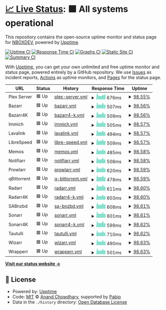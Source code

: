 # [📈 Live Status](https://up.nbox.dev): <!--live status--> **🟩 All systems operational**

This repository contains the open-source uptime monitor and status page for [NBOXDEV](https://up.nbox.dev), powered by [Upptime](https://github.com/upptime/upptime).

[![Uptime CI](https://github.com/nboxdev/upptime/workflows/Uptime%20CI/badge.svg)](https://github.com/nboxdev/upptime/actions?query=workflow%3A%22Uptime+CI%22)
[![Response Time CI](https://github.com/nboxdev/upptime/workflows/Response%20Time%20CI/badge.svg)](https://github.com/nboxdev/upptime/actions?query=workflow%3A%22Response+Time+CI%22)
[![Graphs CI](https://github.com/nboxdev/upptime/workflows/Graphs%20CI/badge.svg)](https://github.com/nboxdev/upptime/actions?query=workflow%3A%22Graphs+CI%22)
[![Static Site CI](https://github.com/nboxdev/upptime/workflows/Static%20Site%20CI/badge.svg)](https://github.com/nboxdev/upptime/actions?query=workflow%3A%22Static+Site+CI%22)
[![Summary CI](https://github.com/nboxdev/upptime/workflows/Summary%20CI/badge.svg)](https://github.com/nboxdev/upptime/actions?query=workflow%3A%22Summary+CI%22)

With [Upptime](https://upptime.js.org), you can get your own unlimited and free uptime monitor and status page, powered entirely by a GitHub repository. We use [Issues](https://github.com/nboxdev/upptime/issues) as incident reports, [Actions](https://github.com/nboxdev/upptime/actions) as uptime monitors, and [Pages](https://up.nbox.dev) for the status page.

<!--start: status pages-->
<!-- This summary is generated by Upptime (https://github.com/upptime/upptime) -->
<!-- Do not edit this manually, your changes will be overwritten -->
<!-- prettier-ignore -->
| URL | Status | History | Response Time | Uptime |
| --- | ------ | ------- | ------------- | ------ |
| <img alt="" src="https://icons.duckduckgo.com/ip3/null.ico" height="13"> Plex Server | 🟩 Up | [plex-server.yml](https://github.com/nboxdev/upptime/commits/HEAD/history/plex-server.yml) | <details><summary><img alt="Response time graph" src="./graphs/plex-server/response-time-week.png" height="20"> 676ms</summary><br><a href="https://up.nbox.dev/history/plex-server"><img alt="Response time 642" src="https://img.shields.io/endpoint?url=https%3A%2F%2Fraw.githubusercontent.com%2Fnboxdev%2Fupptime%2FHEAD%2Fapi%2Fplex-server%2Fresponse-time.json"></a><br><a href="https://up.nbox.dev/history/plex-server"><img alt="24-hour response time 608" src="https://img.shields.io/endpoint?url=https%3A%2F%2Fraw.githubusercontent.com%2Fnboxdev%2Fupptime%2FHEAD%2Fapi%2Fplex-server%2Fresponse-time-day.json"></a><br><a href="https://up.nbox.dev/history/plex-server"><img alt="7-day response time 676" src="https://img.shields.io/endpoint?url=https%3A%2F%2Fraw.githubusercontent.com%2Fnboxdev%2Fupptime%2FHEAD%2Fapi%2Fplex-server%2Fresponse-time-week.json"></a><br><a href="https://up.nbox.dev/history/plex-server"><img alt="30-day response time 642" src="https://img.shields.io/endpoint?url=https%3A%2F%2Fraw.githubusercontent.com%2Fnboxdev%2Fupptime%2FHEAD%2Fapi%2Fplex-server%2Fresponse-time-month.json"></a><br><a href="https://up.nbox.dev/history/plex-server"><img alt="1-year response time 642" src="https://img.shields.io/endpoint?url=https%3A%2F%2Fraw.githubusercontent.com%2Fnboxdev%2Fupptime%2FHEAD%2Fapi%2Fplex-server%2Fresponse-time-year.json"></a></details> | <details><summary><a href="https://up.nbox.dev/history/plex-server">98.55%</a></summary><a href="https://up.nbox.dev/history/plex-server"><img alt="All-time uptime 98.72%" src="https://img.shields.io/endpoint?url=https%3A%2F%2Fraw.githubusercontent.com%2Fnboxdev%2Fupptime%2FHEAD%2Fapi%2Fplex-server%2Fuptime.json"></a><br><a href="https://up.nbox.dev/history/plex-server"><img alt="24-hour uptime 100.00%" src="https://img.shields.io/endpoint?url=https%3A%2F%2Fraw.githubusercontent.com%2Fnboxdev%2Fupptime%2FHEAD%2Fapi%2Fplex-server%2Fuptime-day.json"></a><br><a href="https://up.nbox.dev/history/plex-server"><img alt="7-day uptime 98.55%" src="https://img.shields.io/endpoint?url=https%3A%2F%2Fraw.githubusercontent.com%2Fnboxdev%2Fupptime%2FHEAD%2Fapi%2Fplex-server%2Fuptime-week.json"></a><br><a href="https://up.nbox.dev/history/plex-server"><img alt="30-day uptime 98.72%" src="https://img.shields.io/endpoint?url=https%3A%2F%2Fraw.githubusercontent.com%2Fnboxdev%2Fupptime%2FHEAD%2Fapi%2Fplex-server%2Fuptime-month.json"></a><br><a href="https://up.nbox.dev/history/plex-server"><img alt="1-year uptime 98.72%" src="https://img.shields.io/endpoint?url=https%3A%2F%2Fraw.githubusercontent.com%2Fnboxdev%2Fupptime%2FHEAD%2Fapi%2Fplex-server%2Fuptime-year.json"></a></details>
| <img alt="" src="https://icons.duckduckgo.com/ip3/null.ico" height="13"> Bazarr | 🟩 Up | [bazarr.yml](https://github.com/nboxdev/upptime/commits/HEAD/history/bazarr.yml) | <details><summary><img alt="Response time graph" src="./graphs/bazarr/response-time-week.png" height="20"> 507ms</summary><br><a href="https://up.nbox.dev/history/bazarr"><img alt="Response time 543" src="https://img.shields.io/endpoint?url=https%3A%2F%2Fraw.githubusercontent.com%2Fnboxdev%2Fupptime%2FHEAD%2Fapi%2Fbazarr%2Fresponse-time.json"></a><br><a href="https://up.nbox.dev/history/bazarr"><img alt="24-hour response time 524" src="https://img.shields.io/endpoint?url=https%3A%2F%2Fraw.githubusercontent.com%2Fnboxdev%2Fupptime%2FHEAD%2Fapi%2Fbazarr%2Fresponse-time-day.json"></a><br><a href="https://up.nbox.dev/history/bazarr"><img alt="7-day response time 507" src="https://img.shields.io/endpoint?url=https%3A%2F%2Fraw.githubusercontent.com%2Fnboxdev%2Fupptime%2FHEAD%2Fapi%2Fbazarr%2Fresponse-time-week.json"></a><br><a href="https://up.nbox.dev/history/bazarr"><img alt="30-day response time 543" src="https://img.shields.io/endpoint?url=https%3A%2F%2Fraw.githubusercontent.com%2Fnboxdev%2Fupptime%2FHEAD%2Fapi%2Fbazarr%2Fresponse-time-month.json"></a><br><a href="https://up.nbox.dev/history/bazarr"><img alt="1-year response time 543" src="https://img.shields.io/endpoint?url=https%3A%2F%2Fraw.githubusercontent.com%2Fnboxdev%2Fupptime%2FHEAD%2Fapi%2Fbazarr%2Fresponse-time-year.json"></a></details> | <details><summary><a href="https://up.nbox.dev/history/bazarr">98.56%</a></summary><a href="https://up.nbox.dev/history/bazarr"><img alt="All-time uptime 98.73%" src="https://img.shields.io/endpoint?url=https%3A%2F%2Fraw.githubusercontent.com%2Fnboxdev%2Fupptime%2FHEAD%2Fapi%2Fbazarr%2Fuptime.json"></a><br><a href="https://up.nbox.dev/history/bazarr"><img alt="24-hour uptime 100.00%" src="https://img.shields.io/endpoint?url=https%3A%2F%2Fraw.githubusercontent.com%2Fnboxdev%2Fupptime%2FHEAD%2Fapi%2Fbazarr%2Fuptime-day.json"></a><br><a href="https://up.nbox.dev/history/bazarr"><img alt="7-day uptime 98.56%" src="https://img.shields.io/endpoint?url=https%3A%2F%2Fraw.githubusercontent.com%2Fnboxdev%2Fupptime%2FHEAD%2Fapi%2Fbazarr%2Fuptime-week.json"></a><br><a href="https://up.nbox.dev/history/bazarr"><img alt="30-day uptime 98.73%" src="https://img.shields.io/endpoint?url=https%3A%2F%2Fraw.githubusercontent.com%2Fnboxdev%2Fupptime%2FHEAD%2Fapi%2Fbazarr%2Fuptime-month.json"></a><br><a href="https://up.nbox.dev/history/bazarr"><img alt="1-year uptime 98.73%" src="https://img.shields.io/endpoint?url=https%3A%2F%2Fraw.githubusercontent.com%2Fnboxdev%2Fupptime%2FHEAD%2Fapi%2Fbazarr%2Fuptime-year.json"></a></details>
| <img alt="" src="https://icons.duckduckgo.com/ip3/null.ico" height="13"> Bazarr4K | 🟩 Up | [bazarr4-k.yml](https://github.com/nboxdev/upptime/commits/HEAD/history/bazarr4-k.yml) | <details><summary><img alt="Response time graph" src="./graphs/bazarr4-k/response-time-week.png" height="20"> 509ms</summary><br><a href="https://up.nbox.dev/history/bazarr4-k"><img alt="Response time 515" src="https://img.shields.io/endpoint?url=https%3A%2F%2Fraw.githubusercontent.com%2Fnboxdev%2Fupptime%2FHEAD%2Fapi%2Fbazarr4-k%2Fresponse-time.json"></a><br><a href="https://up.nbox.dev/history/bazarr4-k"><img alt="24-hour response time 517" src="https://img.shields.io/endpoint?url=https%3A%2F%2Fraw.githubusercontent.com%2Fnboxdev%2Fupptime%2FHEAD%2Fapi%2Fbazarr4-k%2Fresponse-time-day.json"></a><br><a href="https://up.nbox.dev/history/bazarr4-k"><img alt="7-day response time 509" src="https://img.shields.io/endpoint?url=https%3A%2F%2Fraw.githubusercontent.com%2Fnboxdev%2Fupptime%2FHEAD%2Fapi%2Fbazarr4-k%2Fresponse-time-week.json"></a><br><a href="https://up.nbox.dev/history/bazarr4-k"><img alt="30-day response time 515" src="https://img.shields.io/endpoint?url=https%3A%2F%2Fraw.githubusercontent.com%2Fnboxdev%2Fupptime%2FHEAD%2Fapi%2Fbazarr4-k%2Fresponse-time-month.json"></a><br><a href="https://up.nbox.dev/history/bazarr4-k"><img alt="1-year response time 515" src="https://img.shields.io/endpoint?url=https%3A%2F%2Fraw.githubusercontent.com%2Fnboxdev%2Fupptime%2FHEAD%2Fapi%2Fbazarr4-k%2Fresponse-time-year.json"></a></details> | <details><summary><a href="https://up.nbox.dev/history/bazarr4-k">98.56%</a></summary><a href="https://up.nbox.dev/history/bazarr4-k"><img alt="All-time uptime 98.73%" src="https://img.shields.io/endpoint?url=https%3A%2F%2Fraw.githubusercontent.com%2Fnboxdev%2Fupptime%2FHEAD%2Fapi%2Fbazarr4-k%2Fuptime.json"></a><br><a href="https://up.nbox.dev/history/bazarr4-k"><img alt="24-hour uptime 100.00%" src="https://img.shields.io/endpoint?url=https%3A%2F%2Fraw.githubusercontent.com%2Fnboxdev%2Fupptime%2FHEAD%2Fapi%2Fbazarr4-k%2Fuptime-day.json"></a><br><a href="https://up.nbox.dev/history/bazarr4-k"><img alt="7-day uptime 98.56%" src="https://img.shields.io/endpoint?url=https%3A%2F%2Fraw.githubusercontent.com%2Fnboxdev%2Fupptime%2FHEAD%2Fapi%2Fbazarr4-k%2Fuptime-week.json"></a><br><a href="https://up.nbox.dev/history/bazarr4-k"><img alt="30-day uptime 98.73%" src="https://img.shields.io/endpoint?url=https%3A%2F%2Fraw.githubusercontent.com%2Fnboxdev%2Fupptime%2FHEAD%2Fapi%2Fbazarr4-k%2Fuptime-month.json"></a><br><a href="https://up.nbox.dev/history/bazarr4-k"><img alt="1-year uptime 98.73%" src="https://img.shields.io/endpoint?url=https%3A%2F%2Fraw.githubusercontent.com%2Fnboxdev%2Fupptime%2FHEAD%2Fapi%2Fbazarr4-k%2Fuptime-year.json"></a></details>
| <img alt="" src="https://icons.duckduckgo.com/ip3/null.ico" height="13"> Immich | 🟩 Up | [immich.yml](https://github.com/nboxdev/upptime/commits/HEAD/history/immich.yml) | <details><summary><img alt="Response time graph" src="./graphs/immich/response-time-week.png" height="20"> 505ms</summary><br><a href="https://up.nbox.dev/history/immich"><img alt="Response time 517" src="https://img.shields.io/endpoint?url=https%3A%2F%2Fraw.githubusercontent.com%2Fnboxdev%2Fupptime%2FHEAD%2Fapi%2Fimmich%2Fresponse-time.json"></a><br><a href="https://up.nbox.dev/history/immich"><img alt="24-hour response time 526" src="https://img.shields.io/endpoint?url=https%3A%2F%2Fraw.githubusercontent.com%2Fnboxdev%2Fupptime%2FHEAD%2Fapi%2Fimmich%2Fresponse-time-day.json"></a><br><a href="https://up.nbox.dev/history/immich"><img alt="7-day response time 505" src="https://img.shields.io/endpoint?url=https%3A%2F%2Fraw.githubusercontent.com%2Fnboxdev%2Fupptime%2FHEAD%2Fapi%2Fimmich%2Fresponse-time-week.json"></a><br><a href="https://up.nbox.dev/history/immich"><img alt="30-day response time 517" src="https://img.shields.io/endpoint?url=https%3A%2F%2Fraw.githubusercontent.com%2Fnboxdev%2Fupptime%2FHEAD%2Fapi%2Fimmich%2Fresponse-time-month.json"></a><br><a href="https://up.nbox.dev/history/immich"><img alt="1-year response time 517" src="https://img.shields.io/endpoint?url=https%3A%2F%2Fraw.githubusercontent.com%2Fnboxdev%2Fupptime%2FHEAD%2Fapi%2Fimmich%2Fresponse-time-year.json"></a></details> | <details><summary><a href="https://up.nbox.dev/history/immich">98.57%</a></summary><a href="https://up.nbox.dev/history/immich"><img alt="All-time uptime 98.74%" src="https://img.shields.io/endpoint?url=https%3A%2F%2Fraw.githubusercontent.com%2Fnboxdev%2Fupptime%2FHEAD%2Fapi%2Fimmich%2Fuptime.json"></a><br><a href="https://up.nbox.dev/history/immich"><img alt="24-hour uptime 100.00%" src="https://img.shields.io/endpoint?url=https%3A%2F%2Fraw.githubusercontent.com%2Fnboxdev%2Fupptime%2FHEAD%2Fapi%2Fimmich%2Fuptime-day.json"></a><br><a href="https://up.nbox.dev/history/immich"><img alt="7-day uptime 98.57%" src="https://img.shields.io/endpoint?url=https%3A%2F%2Fraw.githubusercontent.com%2Fnboxdev%2Fupptime%2FHEAD%2Fapi%2Fimmich%2Fuptime-week.json"></a><br><a href="https://up.nbox.dev/history/immich"><img alt="30-day uptime 98.74%" src="https://img.shields.io/endpoint?url=https%3A%2F%2Fraw.githubusercontent.com%2Fnboxdev%2Fupptime%2FHEAD%2Fapi%2Fimmich%2Fuptime-month.json"></a><br><a href="https://up.nbox.dev/history/immich"><img alt="1-year uptime 98.74%" src="https://img.shields.io/endpoint?url=https%3A%2F%2Fraw.githubusercontent.com%2Fnboxdev%2Fupptime%2FHEAD%2Fapi%2Fimmich%2Fuptime-year.json"></a></details>
| <img alt="" src="https://icons.duckduckgo.com/ip3/null.ico" height="13"> Lavalink | 🟩 Up | [lavalink.yml](https://github.com/nboxdev/upptime/commits/HEAD/history/lavalink.yml) | <details><summary><img alt="Response time graph" src="./graphs/lavalink/response-time-week.png" height="20"> 494ms</summary><br><a href="https://up.nbox.dev/history/lavalink"><img alt="Response time 515" src="https://img.shields.io/endpoint?url=https%3A%2F%2Fraw.githubusercontent.com%2Fnboxdev%2Fupptime%2FHEAD%2Fapi%2Flavalink%2Fresponse-time.json"></a><br><a href="https://up.nbox.dev/history/lavalink"><img alt="24-hour response time 528" src="https://img.shields.io/endpoint?url=https%3A%2F%2Fraw.githubusercontent.com%2Fnboxdev%2Fupptime%2FHEAD%2Fapi%2Flavalink%2Fresponse-time-day.json"></a><br><a href="https://up.nbox.dev/history/lavalink"><img alt="7-day response time 494" src="https://img.shields.io/endpoint?url=https%3A%2F%2Fraw.githubusercontent.com%2Fnboxdev%2Fupptime%2FHEAD%2Fapi%2Flavalink%2Fresponse-time-week.json"></a><br><a href="https://up.nbox.dev/history/lavalink"><img alt="30-day response time 515" src="https://img.shields.io/endpoint?url=https%3A%2F%2Fraw.githubusercontent.com%2Fnboxdev%2Fupptime%2FHEAD%2Fapi%2Flavalink%2Fresponse-time-month.json"></a><br><a href="https://up.nbox.dev/history/lavalink"><img alt="1-year response time 515" src="https://img.shields.io/endpoint?url=https%3A%2F%2Fraw.githubusercontent.com%2Fnboxdev%2Fupptime%2FHEAD%2Fapi%2Flavalink%2Fresponse-time-year.json"></a></details> | <details><summary><a href="https://up.nbox.dev/history/lavalink">98.57%</a></summary><a href="https://up.nbox.dev/history/lavalink"><img alt="All-time uptime 98.75%" src="https://img.shields.io/endpoint?url=https%3A%2F%2Fraw.githubusercontent.com%2Fnboxdev%2Fupptime%2FHEAD%2Fapi%2Flavalink%2Fuptime.json"></a><br><a href="https://up.nbox.dev/history/lavalink"><img alt="24-hour uptime 100.00%" src="https://img.shields.io/endpoint?url=https%3A%2F%2Fraw.githubusercontent.com%2Fnboxdev%2Fupptime%2FHEAD%2Fapi%2Flavalink%2Fuptime-day.json"></a><br><a href="https://up.nbox.dev/history/lavalink"><img alt="7-day uptime 98.57%" src="https://img.shields.io/endpoint?url=https%3A%2F%2Fraw.githubusercontent.com%2Fnboxdev%2Fupptime%2FHEAD%2Fapi%2Flavalink%2Fuptime-week.json"></a><br><a href="https://up.nbox.dev/history/lavalink"><img alt="30-day uptime 98.75%" src="https://img.shields.io/endpoint?url=https%3A%2F%2Fraw.githubusercontent.com%2Fnboxdev%2Fupptime%2FHEAD%2Fapi%2Flavalink%2Fuptime-month.json"></a><br><a href="https://up.nbox.dev/history/lavalink"><img alt="1-year uptime 98.75%" src="https://img.shields.io/endpoint?url=https%3A%2F%2Fraw.githubusercontent.com%2Fnboxdev%2Fupptime%2FHEAD%2Fapi%2Flavalink%2Fuptime-year.json"></a></details>
| <img alt="" src="https://icons.duckduckgo.com/ip3/null.ico" height="13"> LibreSpeed | 🟩 Up | [libre-speed.yml](https://github.com/nboxdev/upptime/commits/HEAD/history/libre-speed.yml) | <details><summary><img alt="Response time graph" src="./graphs/libre-speed/response-time-week.png" height="20"> 509ms</summary><br><a href="https://up.nbox.dev/history/libre-speed"><img alt="Response time 556" src="https://img.shields.io/endpoint?url=https%3A%2F%2Fraw.githubusercontent.com%2Fnboxdev%2Fupptime%2FHEAD%2Fapi%2Flibre-speed%2Fresponse-time.json"></a><br><a href="https://up.nbox.dev/history/libre-speed"><img alt="24-hour response time 539" src="https://img.shields.io/endpoint?url=https%3A%2F%2Fraw.githubusercontent.com%2Fnboxdev%2Fupptime%2FHEAD%2Fapi%2Flibre-speed%2Fresponse-time-day.json"></a><br><a href="https://up.nbox.dev/history/libre-speed"><img alt="7-day response time 509" src="https://img.shields.io/endpoint?url=https%3A%2F%2Fraw.githubusercontent.com%2Fnboxdev%2Fupptime%2FHEAD%2Fapi%2Flibre-speed%2Fresponse-time-week.json"></a><br><a href="https://up.nbox.dev/history/libre-speed"><img alt="30-day response time 556" src="https://img.shields.io/endpoint?url=https%3A%2F%2Fraw.githubusercontent.com%2Fnboxdev%2Fupptime%2FHEAD%2Fapi%2Flibre-speed%2Fresponse-time-month.json"></a><br><a href="https://up.nbox.dev/history/libre-speed"><img alt="1-year response time 556" src="https://img.shields.io/endpoint?url=https%3A%2F%2Fraw.githubusercontent.com%2Fnboxdev%2Fupptime%2FHEAD%2Fapi%2Flibre-speed%2Fresponse-time-year.json"></a></details> | <details><summary><a href="https://up.nbox.dev/history/libre-speed">98.57%</a></summary><a href="https://up.nbox.dev/history/libre-speed"><img alt="All-time uptime 98.75%" src="https://img.shields.io/endpoint?url=https%3A%2F%2Fraw.githubusercontent.com%2Fnboxdev%2Fupptime%2FHEAD%2Fapi%2Flibre-speed%2Fuptime.json"></a><br><a href="https://up.nbox.dev/history/libre-speed"><img alt="24-hour uptime 100.00%" src="https://img.shields.io/endpoint?url=https%3A%2F%2Fraw.githubusercontent.com%2Fnboxdev%2Fupptime%2FHEAD%2Fapi%2Flibre-speed%2Fuptime-day.json"></a><br><a href="https://up.nbox.dev/history/libre-speed"><img alt="7-day uptime 98.57%" src="https://img.shields.io/endpoint?url=https%3A%2F%2Fraw.githubusercontent.com%2Fnboxdev%2Fupptime%2FHEAD%2Fapi%2Flibre-speed%2Fuptime-week.json"></a><br><a href="https://up.nbox.dev/history/libre-speed"><img alt="30-day uptime 98.75%" src="https://img.shields.io/endpoint?url=https%3A%2F%2Fraw.githubusercontent.com%2Fnboxdev%2Fupptime%2FHEAD%2Fapi%2Flibre-speed%2Fuptime-month.json"></a><br><a href="https://up.nbox.dev/history/libre-speed"><img alt="1-year uptime 98.75%" src="https://img.shields.io/endpoint?url=https%3A%2F%2Fraw.githubusercontent.com%2Fnboxdev%2Fupptime%2FHEAD%2Fapi%2Flibre-speed%2Fuptime-year.json"></a></details>
| <img alt="" src="https://icons.duckduckgo.com/ip3/null.ico" height="13"> Memos | 🟩 Up | [memos.yml](https://github.com/nboxdev/upptime/commits/HEAD/history/memos.yml) | <details><summary><img alt="Response time graph" src="./graphs/memos/response-time-week.png" height="20"> 485ms</summary><br><a href="https://up.nbox.dev/history/memos"><img alt="Response time 492" src="https://img.shields.io/endpoint?url=https%3A%2F%2Fraw.githubusercontent.com%2Fnboxdev%2Fupptime%2FHEAD%2Fapi%2Fmemos%2Fresponse-time.json"></a><br><a href="https://up.nbox.dev/history/memos"><img alt="24-hour response time 500" src="https://img.shields.io/endpoint?url=https%3A%2F%2Fraw.githubusercontent.com%2Fnboxdev%2Fupptime%2FHEAD%2Fapi%2Fmemos%2Fresponse-time-day.json"></a><br><a href="https://up.nbox.dev/history/memos"><img alt="7-day response time 485" src="https://img.shields.io/endpoint?url=https%3A%2F%2Fraw.githubusercontent.com%2Fnboxdev%2Fupptime%2FHEAD%2Fapi%2Fmemos%2Fresponse-time-week.json"></a><br><a href="https://up.nbox.dev/history/memos"><img alt="30-day response time 492" src="https://img.shields.io/endpoint?url=https%3A%2F%2Fraw.githubusercontent.com%2Fnboxdev%2Fupptime%2FHEAD%2Fapi%2Fmemos%2Fresponse-time-month.json"></a><br><a href="https://up.nbox.dev/history/memos"><img alt="1-year response time 492" src="https://img.shields.io/endpoint?url=https%3A%2F%2Fraw.githubusercontent.com%2Fnboxdev%2Fupptime%2FHEAD%2Fapi%2Fmemos%2Fresponse-time-year.json"></a></details> | <details><summary><a href="https://up.nbox.dev/history/memos">98.58%</a></summary><a href="https://up.nbox.dev/history/memos"><img alt="All-time uptime 98.76%" src="https://img.shields.io/endpoint?url=https%3A%2F%2Fraw.githubusercontent.com%2Fnboxdev%2Fupptime%2FHEAD%2Fapi%2Fmemos%2Fuptime.json"></a><br><a href="https://up.nbox.dev/history/memos"><img alt="24-hour uptime 100.00%" src="https://img.shields.io/endpoint?url=https%3A%2F%2Fraw.githubusercontent.com%2Fnboxdev%2Fupptime%2FHEAD%2Fapi%2Fmemos%2Fuptime-day.json"></a><br><a href="https://up.nbox.dev/history/memos"><img alt="7-day uptime 98.58%" src="https://img.shields.io/endpoint?url=https%3A%2F%2Fraw.githubusercontent.com%2Fnboxdev%2Fupptime%2FHEAD%2Fapi%2Fmemos%2Fuptime-week.json"></a><br><a href="https://up.nbox.dev/history/memos"><img alt="30-day uptime 98.76%" src="https://img.shields.io/endpoint?url=https%3A%2F%2Fraw.githubusercontent.com%2Fnboxdev%2Fupptime%2FHEAD%2Fapi%2Fmemos%2Fuptime-month.json"></a><br><a href="https://up.nbox.dev/history/memos"><img alt="1-year uptime 98.76%" src="https://img.shields.io/endpoint?url=https%3A%2F%2Fraw.githubusercontent.com%2Fnboxdev%2Fupptime%2FHEAD%2Fapi%2Fmemos%2Fuptime-year.json"></a></details>
| <img alt="" src="https://icons.duckduckgo.com/ip3/null.ico" height="13"> Notifiarr | 🟩 Up | [notifiarr.yml](https://github.com/nboxdev/upptime/commits/HEAD/history/notifiarr.yml) | <details><summary><img alt="Response time graph" src="./graphs/notifiarr/response-time-week.png" height="20"> 508ms</summary><br><a href="https://up.nbox.dev/history/notifiarr"><img alt="Response time 520" src="https://img.shields.io/endpoint?url=https%3A%2F%2Fraw.githubusercontent.com%2Fnboxdev%2Fupptime%2FHEAD%2Fapi%2Fnotifiarr%2Fresponse-time.json"></a><br><a href="https://up.nbox.dev/history/notifiarr"><img alt="24-hour response time 518" src="https://img.shields.io/endpoint?url=https%3A%2F%2Fraw.githubusercontent.com%2Fnboxdev%2Fupptime%2FHEAD%2Fapi%2Fnotifiarr%2Fresponse-time-day.json"></a><br><a href="https://up.nbox.dev/history/notifiarr"><img alt="7-day response time 508" src="https://img.shields.io/endpoint?url=https%3A%2F%2Fraw.githubusercontent.com%2Fnboxdev%2Fupptime%2FHEAD%2Fapi%2Fnotifiarr%2Fresponse-time-week.json"></a><br><a href="https://up.nbox.dev/history/notifiarr"><img alt="30-day response time 520" src="https://img.shields.io/endpoint?url=https%3A%2F%2Fraw.githubusercontent.com%2Fnboxdev%2Fupptime%2FHEAD%2Fapi%2Fnotifiarr%2Fresponse-time-month.json"></a><br><a href="https://up.nbox.dev/history/notifiarr"><img alt="1-year response time 520" src="https://img.shields.io/endpoint?url=https%3A%2F%2Fraw.githubusercontent.com%2Fnboxdev%2Fupptime%2FHEAD%2Fapi%2Fnotifiarr%2Fresponse-time-year.json"></a></details> | <details><summary><a href="https://up.nbox.dev/history/notifiarr">98.58%</a></summary><a href="https://up.nbox.dev/history/notifiarr"><img alt="All-time uptime 98.76%" src="https://img.shields.io/endpoint?url=https%3A%2F%2Fraw.githubusercontent.com%2Fnboxdev%2Fupptime%2FHEAD%2Fapi%2Fnotifiarr%2Fuptime.json"></a><br><a href="https://up.nbox.dev/history/notifiarr"><img alt="24-hour uptime 100.00%" src="https://img.shields.io/endpoint?url=https%3A%2F%2Fraw.githubusercontent.com%2Fnboxdev%2Fupptime%2FHEAD%2Fapi%2Fnotifiarr%2Fuptime-day.json"></a><br><a href="https://up.nbox.dev/history/notifiarr"><img alt="7-day uptime 98.58%" src="https://img.shields.io/endpoint?url=https%3A%2F%2Fraw.githubusercontent.com%2Fnboxdev%2Fupptime%2FHEAD%2Fapi%2Fnotifiarr%2Fuptime-week.json"></a><br><a href="https://up.nbox.dev/history/notifiarr"><img alt="30-day uptime 98.76%" src="https://img.shields.io/endpoint?url=https%3A%2F%2Fraw.githubusercontent.com%2Fnboxdev%2Fupptime%2FHEAD%2Fapi%2Fnotifiarr%2Fuptime-month.json"></a><br><a href="https://up.nbox.dev/history/notifiarr"><img alt="1-year uptime 98.76%" src="https://img.shields.io/endpoint?url=https%3A%2F%2Fraw.githubusercontent.com%2Fnboxdev%2Fupptime%2FHEAD%2Fapi%2Fnotifiarr%2Fuptime-year.json"></a></details>
| <img alt="" src="https://icons.duckduckgo.com/ip3/null.ico" height="13"> Prowlarr | 🟩 Up | [prowlarr.yml](https://github.com/nboxdev/upptime/commits/HEAD/history/prowlarr.yml) | <details><summary><img alt="Response time graph" src="./graphs/prowlarr/response-time-week.png" height="20"> 620ms</summary><br><a href="https://up.nbox.dev/history/prowlarr"><img alt="Response time 629" src="https://img.shields.io/endpoint?url=https%3A%2F%2Fraw.githubusercontent.com%2Fnboxdev%2Fupptime%2FHEAD%2Fapi%2Fprowlarr%2Fresponse-time.json"></a><br><a href="https://up.nbox.dev/history/prowlarr"><img alt="24-hour response time 658" src="https://img.shields.io/endpoint?url=https%3A%2F%2Fraw.githubusercontent.com%2Fnboxdev%2Fupptime%2FHEAD%2Fapi%2Fprowlarr%2Fresponse-time-day.json"></a><br><a href="https://up.nbox.dev/history/prowlarr"><img alt="7-day response time 620" src="https://img.shields.io/endpoint?url=https%3A%2F%2Fraw.githubusercontent.com%2Fnboxdev%2Fupptime%2FHEAD%2Fapi%2Fprowlarr%2Fresponse-time-week.json"></a><br><a href="https://up.nbox.dev/history/prowlarr"><img alt="30-day response time 629" src="https://img.shields.io/endpoint?url=https%3A%2F%2Fraw.githubusercontent.com%2Fnboxdev%2Fupptime%2FHEAD%2Fapi%2Fprowlarr%2Fresponse-time-month.json"></a><br><a href="https://up.nbox.dev/history/prowlarr"><img alt="1-year response time 629" src="https://img.shields.io/endpoint?url=https%3A%2F%2Fraw.githubusercontent.com%2Fnboxdev%2Fupptime%2FHEAD%2Fapi%2Fprowlarr%2Fresponse-time-year.json"></a></details> | <details><summary><a href="https://up.nbox.dev/history/prowlarr">98.59%</a></summary><a href="https://up.nbox.dev/history/prowlarr"><img alt="All-time uptime 98.77%" src="https://img.shields.io/endpoint?url=https%3A%2F%2Fraw.githubusercontent.com%2Fnboxdev%2Fupptime%2FHEAD%2Fapi%2Fprowlarr%2Fuptime.json"></a><br><a href="https://up.nbox.dev/history/prowlarr"><img alt="24-hour uptime 100.00%" src="https://img.shields.io/endpoint?url=https%3A%2F%2Fraw.githubusercontent.com%2Fnboxdev%2Fupptime%2FHEAD%2Fapi%2Fprowlarr%2Fuptime-day.json"></a><br><a href="https://up.nbox.dev/history/prowlarr"><img alt="7-day uptime 98.59%" src="https://img.shields.io/endpoint?url=https%3A%2F%2Fraw.githubusercontent.com%2Fnboxdev%2Fupptime%2FHEAD%2Fapi%2Fprowlarr%2Fuptime-week.json"></a><br><a href="https://up.nbox.dev/history/prowlarr"><img alt="30-day uptime 98.77%" src="https://img.shields.io/endpoint?url=https%3A%2F%2Fraw.githubusercontent.com%2Fnboxdev%2Fupptime%2FHEAD%2Fapi%2Fprowlarr%2Fuptime-month.json"></a><br><a href="https://up.nbox.dev/history/prowlarr"><img alt="1-year uptime 98.77%" src="https://img.shields.io/endpoint?url=https%3A%2F%2Fraw.githubusercontent.com%2Fnboxdev%2Fupptime%2FHEAD%2Fapi%2Fprowlarr%2Fuptime-year.json"></a></details>
| <img alt="" src="https://icons.duckduckgo.com/ip3/null.ico" height="13"> qBittorrent | 🟩 Up | [q-bittorrent.yml](https://github.com/nboxdev/upptime/commits/HEAD/history/q-bittorrent.yml) | <details><summary><img alt="Response time graph" src="./graphs/q-bittorrent/response-time-week.png" height="20"> 478ms</summary><br><a href="https://up.nbox.dev/history/q-bittorrent"><img alt="Response time 490" src="https://img.shields.io/endpoint?url=https%3A%2F%2Fraw.githubusercontent.com%2Fnboxdev%2Fupptime%2FHEAD%2Fapi%2Fq-bittorrent%2Fresponse-time.json"></a><br><a href="https://up.nbox.dev/history/q-bittorrent"><img alt="24-hour response time 492" src="https://img.shields.io/endpoint?url=https%3A%2F%2Fraw.githubusercontent.com%2Fnboxdev%2Fupptime%2FHEAD%2Fapi%2Fq-bittorrent%2Fresponse-time-day.json"></a><br><a href="https://up.nbox.dev/history/q-bittorrent"><img alt="7-day response time 478" src="https://img.shields.io/endpoint?url=https%3A%2F%2Fraw.githubusercontent.com%2Fnboxdev%2Fupptime%2FHEAD%2Fapi%2Fq-bittorrent%2Fresponse-time-week.json"></a><br><a href="https://up.nbox.dev/history/q-bittorrent"><img alt="30-day response time 490" src="https://img.shields.io/endpoint?url=https%3A%2F%2Fraw.githubusercontent.com%2Fnboxdev%2Fupptime%2FHEAD%2Fapi%2Fq-bittorrent%2Fresponse-time-month.json"></a><br><a href="https://up.nbox.dev/history/q-bittorrent"><img alt="1-year response time 490" src="https://img.shields.io/endpoint?url=https%3A%2F%2Fraw.githubusercontent.com%2Fnboxdev%2Fupptime%2FHEAD%2Fapi%2Fq-bittorrent%2Fresponse-time-year.json"></a></details> | <details><summary><a href="https://up.nbox.dev/history/q-bittorrent">98.59%</a></summary><a href="https://up.nbox.dev/history/q-bittorrent"><img alt="All-time uptime 98.78%" src="https://img.shields.io/endpoint?url=https%3A%2F%2Fraw.githubusercontent.com%2Fnboxdev%2Fupptime%2FHEAD%2Fapi%2Fq-bittorrent%2Fuptime.json"></a><br><a href="https://up.nbox.dev/history/q-bittorrent"><img alt="24-hour uptime 100.00%" src="https://img.shields.io/endpoint?url=https%3A%2F%2Fraw.githubusercontent.com%2Fnboxdev%2Fupptime%2FHEAD%2Fapi%2Fq-bittorrent%2Fuptime-day.json"></a><br><a href="https://up.nbox.dev/history/q-bittorrent"><img alt="7-day uptime 98.59%" src="https://img.shields.io/endpoint?url=https%3A%2F%2Fraw.githubusercontent.com%2Fnboxdev%2Fupptime%2FHEAD%2Fapi%2Fq-bittorrent%2Fuptime-week.json"></a><br><a href="https://up.nbox.dev/history/q-bittorrent"><img alt="30-day uptime 98.78%" src="https://img.shields.io/endpoint?url=https%3A%2F%2Fraw.githubusercontent.com%2Fnboxdev%2Fupptime%2FHEAD%2Fapi%2Fq-bittorrent%2Fuptime-month.json"></a><br><a href="https://up.nbox.dev/history/q-bittorrent"><img alt="1-year uptime 98.78%" src="https://img.shields.io/endpoint?url=https%3A%2F%2Fraw.githubusercontent.com%2Fnboxdev%2Fupptime%2FHEAD%2Fapi%2Fq-bittorrent%2Fuptime-year.json"></a></details>
| <img alt="" src="https://icons.duckduckgo.com/ip3/null.ico" height="13"> Radarr | 🟩 Up | [radarr.yml](https://github.com/nboxdev/upptime/commits/HEAD/history/radarr.yml) | <details><summary><img alt="Response time graph" src="./graphs/radarr/response-time-week.png" height="20"> 611ms</summary><br><a href="https://up.nbox.dev/history/radarr"><img alt="Response time 624" src="https://img.shields.io/endpoint?url=https%3A%2F%2Fraw.githubusercontent.com%2Fnboxdev%2Fupptime%2FHEAD%2Fapi%2Fradarr%2Fresponse-time.json"></a><br><a href="https://up.nbox.dev/history/radarr"><img alt="24-hour response time 627" src="https://img.shields.io/endpoint?url=https%3A%2F%2Fraw.githubusercontent.com%2Fnboxdev%2Fupptime%2FHEAD%2Fapi%2Fradarr%2Fresponse-time-day.json"></a><br><a href="https://up.nbox.dev/history/radarr"><img alt="7-day response time 611" src="https://img.shields.io/endpoint?url=https%3A%2F%2Fraw.githubusercontent.com%2Fnboxdev%2Fupptime%2FHEAD%2Fapi%2Fradarr%2Fresponse-time-week.json"></a><br><a href="https://up.nbox.dev/history/radarr"><img alt="30-day response time 624" src="https://img.shields.io/endpoint?url=https%3A%2F%2Fraw.githubusercontent.com%2Fnboxdev%2Fupptime%2FHEAD%2Fapi%2Fradarr%2Fresponse-time-month.json"></a><br><a href="https://up.nbox.dev/history/radarr"><img alt="1-year response time 624" src="https://img.shields.io/endpoint?url=https%3A%2F%2Fraw.githubusercontent.com%2Fnboxdev%2Fupptime%2FHEAD%2Fapi%2Fradarr%2Fresponse-time-year.json"></a></details> | <details><summary><a href="https://up.nbox.dev/history/radarr">98.60%</a></summary><a href="https://up.nbox.dev/history/radarr"><img alt="All-time uptime 98.78%" src="https://img.shields.io/endpoint?url=https%3A%2F%2Fraw.githubusercontent.com%2Fnboxdev%2Fupptime%2FHEAD%2Fapi%2Fradarr%2Fuptime.json"></a><br><a href="https://up.nbox.dev/history/radarr"><img alt="24-hour uptime 100.00%" src="https://img.shields.io/endpoint?url=https%3A%2F%2Fraw.githubusercontent.com%2Fnboxdev%2Fupptime%2FHEAD%2Fapi%2Fradarr%2Fuptime-day.json"></a><br><a href="https://up.nbox.dev/history/radarr"><img alt="7-day uptime 98.60%" src="https://img.shields.io/endpoint?url=https%3A%2F%2Fraw.githubusercontent.com%2Fnboxdev%2Fupptime%2FHEAD%2Fapi%2Fradarr%2Fuptime-week.json"></a><br><a href="https://up.nbox.dev/history/radarr"><img alt="30-day uptime 98.78%" src="https://img.shields.io/endpoint?url=https%3A%2F%2Fraw.githubusercontent.com%2Fnboxdev%2Fupptime%2FHEAD%2Fapi%2Fradarr%2Fuptime-month.json"></a><br><a href="https://up.nbox.dev/history/radarr"><img alt="1-year uptime 98.78%" src="https://img.shields.io/endpoint?url=https%3A%2F%2Fraw.githubusercontent.com%2Fnboxdev%2Fupptime%2FHEAD%2Fapi%2Fradarr%2Fuptime-year.json"></a></details>
| <img alt="" src="https://icons.duckduckgo.com/ip3/null.ico" height="13"> Radarr4K | 🟩 Up | [radarr4-k.yml](https://github.com/nboxdev/upptime/commits/HEAD/history/radarr4-k.yml) | <details><summary><img alt="Response time graph" src="./graphs/radarr4-k/response-time-week.png" height="20"> 603ms</summary><br><a href="https://up.nbox.dev/history/radarr4-k"><img alt="Response time 605" src="https://img.shields.io/endpoint?url=https%3A%2F%2Fraw.githubusercontent.com%2Fnboxdev%2Fupptime%2FHEAD%2Fapi%2Fradarr4-k%2Fresponse-time.json"></a><br><a href="https://up.nbox.dev/history/radarr4-k"><img alt="24-hour response time 628" src="https://img.shields.io/endpoint?url=https%3A%2F%2Fraw.githubusercontent.com%2Fnboxdev%2Fupptime%2FHEAD%2Fapi%2Fradarr4-k%2Fresponse-time-day.json"></a><br><a href="https://up.nbox.dev/history/radarr4-k"><img alt="7-day response time 603" src="https://img.shields.io/endpoint?url=https%3A%2F%2Fraw.githubusercontent.com%2Fnboxdev%2Fupptime%2FHEAD%2Fapi%2Fradarr4-k%2Fresponse-time-week.json"></a><br><a href="https://up.nbox.dev/history/radarr4-k"><img alt="30-day response time 605" src="https://img.shields.io/endpoint?url=https%3A%2F%2Fraw.githubusercontent.com%2Fnboxdev%2Fupptime%2FHEAD%2Fapi%2Fradarr4-k%2Fresponse-time-month.json"></a><br><a href="https://up.nbox.dev/history/radarr4-k"><img alt="1-year response time 605" src="https://img.shields.io/endpoint?url=https%3A%2F%2Fraw.githubusercontent.com%2Fnboxdev%2Fupptime%2FHEAD%2Fapi%2Fradarr4-k%2Fresponse-time-year.json"></a></details> | <details><summary><a href="https://up.nbox.dev/history/radarr4-k">98.60%</a></summary><a href="https://up.nbox.dev/history/radarr4-k"><img alt="All-time uptime 98.79%" src="https://img.shields.io/endpoint?url=https%3A%2F%2Fraw.githubusercontent.com%2Fnboxdev%2Fupptime%2FHEAD%2Fapi%2Fradarr4-k%2Fuptime.json"></a><br><a href="https://up.nbox.dev/history/radarr4-k"><img alt="24-hour uptime 100.00%" src="https://img.shields.io/endpoint?url=https%3A%2F%2Fraw.githubusercontent.com%2Fnboxdev%2Fupptime%2FHEAD%2Fapi%2Fradarr4-k%2Fuptime-day.json"></a><br><a href="https://up.nbox.dev/history/radarr4-k"><img alt="7-day uptime 98.60%" src="https://img.shields.io/endpoint?url=https%3A%2F%2Fraw.githubusercontent.com%2Fnboxdev%2Fupptime%2FHEAD%2Fapi%2Fradarr4-k%2Fuptime-week.json"></a><br><a href="https://up.nbox.dev/history/radarr4-k"><img alt="30-day uptime 98.79%" src="https://img.shields.io/endpoint?url=https%3A%2F%2Fraw.githubusercontent.com%2Fnboxdev%2Fupptime%2FHEAD%2Fapi%2Fradarr4-k%2Fuptime-month.json"></a><br><a href="https://up.nbox.dev/history/radarr4-k"><img alt="1-year uptime 98.79%" src="https://img.shields.io/endpoint?url=https%3A%2F%2Fraw.githubusercontent.com%2Fnboxdev%2Fupptime%2FHEAD%2Fapi%2Fradarr4-k%2Fuptime-year.json"></a></details>
| <img alt="" src="https://icons.duckduckgo.com/ip3/null.ico" height="13"> SABnzbd | 🟩 Up | [sa-bnzbd.yml](https://github.com/nboxdev/upptime/commits/HEAD/history/sa-bnzbd.yml) | <details><summary><img alt="Response time graph" src="./graphs/sa-bnzbd/response-time-week.png" height="20"> 608ms</summary><br><a href="https://up.nbox.dev/history/sa-bnzbd"><img alt="Response time 630" src="https://img.shields.io/endpoint?url=https%3A%2F%2Fraw.githubusercontent.com%2Fnboxdev%2Fupptime%2FHEAD%2Fapi%2Fsa-bnzbd%2Fresponse-time.json"></a><br><a href="https://up.nbox.dev/history/sa-bnzbd"><img alt="24-hour response time 635" src="https://img.shields.io/endpoint?url=https%3A%2F%2Fraw.githubusercontent.com%2Fnboxdev%2Fupptime%2FHEAD%2Fapi%2Fsa-bnzbd%2Fresponse-time-day.json"></a><br><a href="https://up.nbox.dev/history/sa-bnzbd"><img alt="7-day response time 608" src="https://img.shields.io/endpoint?url=https%3A%2F%2Fraw.githubusercontent.com%2Fnboxdev%2Fupptime%2FHEAD%2Fapi%2Fsa-bnzbd%2Fresponse-time-week.json"></a><br><a href="https://up.nbox.dev/history/sa-bnzbd"><img alt="30-day response time 630" src="https://img.shields.io/endpoint?url=https%3A%2F%2Fraw.githubusercontent.com%2Fnboxdev%2Fupptime%2FHEAD%2Fapi%2Fsa-bnzbd%2Fresponse-time-month.json"></a><br><a href="https://up.nbox.dev/history/sa-bnzbd"><img alt="1-year response time 630" src="https://img.shields.io/endpoint?url=https%3A%2F%2Fraw.githubusercontent.com%2Fnboxdev%2Fupptime%2FHEAD%2Fapi%2Fsa-bnzbd%2Fresponse-time-year.json"></a></details> | <details><summary><a href="https://up.nbox.dev/history/sa-bnzbd">98.61%</a></summary><a href="https://up.nbox.dev/history/sa-bnzbd"><img alt="All-time uptime 98.79%" src="https://img.shields.io/endpoint?url=https%3A%2F%2Fraw.githubusercontent.com%2Fnboxdev%2Fupptime%2FHEAD%2Fapi%2Fsa-bnzbd%2Fuptime.json"></a><br><a href="https://up.nbox.dev/history/sa-bnzbd"><img alt="24-hour uptime 100.00%" src="https://img.shields.io/endpoint?url=https%3A%2F%2Fraw.githubusercontent.com%2Fnboxdev%2Fupptime%2FHEAD%2Fapi%2Fsa-bnzbd%2Fuptime-day.json"></a><br><a href="https://up.nbox.dev/history/sa-bnzbd"><img alt="7-day uptime 98.61%" src="https://img.shields.io/endpoint?url=https%3A%2F%2Fraw.githubusercontent.com%2Fnboxdev%2Fupptime%2FHEAD%2Fapi%2Fsa-bnzbd%2Fuptime-week.json"></a><br><a href="https://up.nbox.dev/history/sa-bnzbd"><img alt="30-day uptime 98.79%" src="https://img.shields.io/endpoint?url=https%3A%2F%2Fraw.githubusercontent.com%2Fnboxdev%2Fupptime%2FHEAD%2Fapi%2Fsa-bnzbd%2Fuptime-month.json"></a><br><a href="https://up.nbox.dev/history/sa-bnzbd"><img alt="1-year uptime 98.79%" src="https://img.shields.io/endpoint?url=https%3A%2F%2Fraw.githubusercontent.com%2Fnboxdev%2Fupptime%2FHEAD%2Fapi%2Fsa-bnzbd%2Fuptime-year.json"></a></details>
| <img alt="" src="https://icons.duckduckgo.com/ip3/null.ico" height="13"> Sonarr | 🟩 Up | [sonarr.yml](https://github.com/nboxdev/upptime/commits/HEAD/history/sonarr.yml) | <details><summary><img alt="Response time graph" src="./graphs/sonarr/response-time-week.png" height="20"> 601ms</summary><br><a href="https://up.nbox.dev/history/sonarr"><img alt="Response time 645" src="https://img.shields.io/endpoint?url=https%3A%2F%2Fraw.githubusercontent.com%2Fnboxdev%2Fupptime%2FHEAD%2Fapi%2Fsonarr%2Fresponse-time.json"></a><br><a href="https://up.nbox.dev/history/sonarr"><img alt="24-hour response time 618" src="https://img.shields.io/endpoint?url=https%3A%2F%2Fraw.githubusercontent.com%2Fnboxdev%2Fupptime%2FHEAD%2Fapi%2Fsonarr%2Fresponse-time-day.json"></a><br><a href="https://up.nbox.dev/history/sonarr"><img alt="7-day response time 601" src="https://img.shields.io/endpoint?url=https%3A%2F%2Fraw.githubusercontent.com%2Fnboxdev%2Fupptime%2FHEAD%2Fapi%2Fsonarr%2Fresponse-time-week.json"></a><br><a href="https://up.nbox.dev/history/sonarr"><img alt="30-day response time 645" src="https://img.shields.io/endpoint?url=https%3A%2F%2Fraw.githubusercontent.com%2Fnboxdev%2Fupptime%2FHEAD%2Fapi%2Fsonarr%2Fresponse-time-month.json"></a><br><a href="https://up.nbox.dev/history/sonarr"><img alt="1-year response time 645" src="https://img.shields.io/endpoint?url=https%3A%2F%2Fraw.githubusercontent.com%2Fnboxdev%2Fupptime%2FHEAD%2Fapi%2Fsonarr%2Fresponse-time-year.json"></a></details> | <details><summary><a href="https://up.nbox.dev/history/sonarr">98.61%</a></summary><a href="https://up.nbox.dev/history/sonarr"><img alt="All-time uptime 98.80%" src="https://img.shields.io/endpoint?url=https%3A%2F%2Fraw.githubusercontent.com%2Fnboxdev%2Fupptime%2FHEAD%2Fapi%2Fsonarr%2Fuptime.json"></a><br><a href="https://up.nbox.dev/history/sonarr"><img alt="24-hour uptime 100.00%" src="https://img.shields.io/endpoint?url=https%3A%2F%2Fraw.githubusercontent.com%2Fnboxdev%2Fupptime%2FHEAD%2Fapi%2Fsonarr%2Fuptime-day.json"></a><br><a href="https://up.nbox.dev/history/sonarr"><img alt="7-day uptime 98.61%" src="https://img.shields.io/endpoint?url=https%3A%2F%2Fraw.githubusercontent.com%2Fnboxdev%2Fupptime%2FHEAD%2Fapi%2Fsonarr%2Fuptime-week.json"></a><br><a href="https://up.nbox.dev/history/sonarr"><img alt="30-day uptime 98.80%" src="https://img.shields.io/endpoint?url=https%3A%2F%2Fraw.githubusercontent.com%2Fnboxdev%2Fupptime%2FHEAD%2Fapi%2Fsonarr%2Fuptime-month.json"></a><br><a href="https://up.nbox.dev/history/sonarr"><img alt="1-year uptime 98.80%" src="https://img.shields.io/endpoint?url=https%3A%2F%2Fraw.githubusercontent.com%2Fnboxdev%2Fupptime%2FHEAD%2Fapi%2Fsonarr%2Fuptime-year.json"></a></details>
| <img alt="" src="https://icons.duckduckgo.com/ip3/null.ico" height="13"> Sonarr4K | 🟩 Up | [sonarr4-k.yml](https://github.com/nboxdev/upptime/commits/HEAD/history/sonarr4-k.yml) | <details><summary><img alt="Response time graph" src="./graphs/sonarr4-k/response-time-week.png" height="20"> 599ms</summary><br><a href="https://up.nbox.dev/history/sonarr4-k"><img alt="Response time 604" src="https://img.shields.io/endpoint?url=https%3A%2F%2Fraw.githubusercontent.com%2Fnboxdev%2Fupptime%2FHEAD%2Fapi%2Fsonarr4-k%2Fresponse-time.json"></a><br><a href="https://up.nbox.dev/history/sonarr4-k"><img alt="24-hour response time 617" src="https://img.shields.io/endpoint?url=https%3A%2F%2Fraw.githubusercontent.com%2Fnboxdev%2Fupptime%2FHEAD%2Fapi%2Fsonarr4-k%2Fresponse-time-day.json"></a><br><a href="https://up.nbox.dev/history/sonarr4-k"><img alt="7-day response time 599" src="https://img.shields.io/endpoint?url=https%3A%2F%2Fraw.githubusercontent.com%2Fnboxdev%2Fupptime%2FHEAD%2Fapi%2Fsonarr4-k%2Fresponse-time-week.json"></a><br><a href="https://up.nbox.dev/history/sonarr4-k"><img alt="30-day response time 604" src="https://img.shields.io/endpoint?url=https%3A%2F%2Fraw.githubusercontent.com%2Fnboxdev%2Fupptime%2FHEAD%2Fapi%2Fsonarr4-k%2Fresponse-time-month.json"></a><br><a href="https://up.nbox.dev/history/sonarr4-k"><img alt="1-year response time 604" src="https://img.shields.io/endpoint?url=https%3A%2F%2Fraw.githubusercontent.com%2Fnboxdev%2Fupptime%2FHEAD%2Fapi%2Fsonarr4-k%2Fresponse-time-year.json"></a></details> | <details><summary><a href="https://up.nbox.dev/history/sonarr4-k">98.62%</a></summary><a href="https://up.nbox.dev/history/sonarr4-k"><img alt="All-time uptime 98.81%" src="https://img.shields.io/endpoint?url=https%3A%2F%2Fraw.githubusercontent.com%2Fnboxdev%2Fupptime%2FHEAD%2Fapi%2Fsonarr4-k%2Fuptime.json"></a><br><a href="https://up.nbox.dev/history/sonarr4-k"><img alt="24-hour uptime 100.00%" src="https://img.shields.io/endpoint?url=https%3A%2F%2Fraw.githubusercontent.com%2Fnboxdev%2Fupptime%2FHEAD%2Fapi%2Fsonarr4-k%2Fuptime-day.json"></a><br><a href="https://up.nbox.dev/history/sonarr4-k"><img alt="7-day uptime 98.62%" src="https://img.shields.io/endpoint?url=https%3A%2F%2Fraw.githubusercontent.com%2Fnboxdev%2Fupptime%2FHEAD%2Fapi%2Fsonarr4-k%2Fuptime-week.json"></a><br><a href="https://up.nbox.dev/history/sonarr4-k"><img alt="30-day uptime 98.81%" src="https://img.shields.io/endpoint?url=https%3A%2F%2Fraw.githubusercontent.com%2Fnboxdev%2Fupptime%2FHEAD%2Fapi%2Fsonarr4-k%2Fuptime-month.json"></a><br><a href="https://up.nbox.dev/history/sonarr4-k"><img alt="1-year uptime 98.81%" src="https://img.shields.io/endpoint?url=https%3A%2F%2Fraw.githubusercontent.com%2Fnboxdev%2Fupptime%2FHEAD%2Fapi%2Fsonarr4-k%2Fuptime-year.json"></a></details>
| <img alt="" src="https://icons.duckduckgo.com/ip3/null.ico" height="13"> Tautulli | 🟩 Up | [tautulli.yml](https://github.com/nboxdev/upptime/commits/HEAD/history/tautulli.yml) | <details><summary><img alt="Response time graph" src="./graphs/tautulli/response-time-week.png" height="20"> 710ms</summary><br><a href="https://up.nbox.dev/history/tautulli"><img alt="Response time 707" src="https://img.shields.io/endpoint?url=https%3A%2F%2Fraw.githubusercontent.com%2Fnboxdev%2Fupptime%2FHEAD%2Fapi%2Ftautulli%2Fresponse-time.json"></a><br><a href="https://up.nbox.dev/history/tautulli"><img alt="24-hour response time 746" src="https://img.shields.io/endpoint?url=https%3A%2F%2Fraw.githubusercontent.com%2Fnboxdev%2Fupptime%2FHEAD%2Fapi%2Ftautulli%2Fresponse-time-day.json"></a><br><a href="https://up.nbox.dev/history/tautulli"><img alt="7-day response time 710" src="https://img.shields.io/endpoint?url=https%3A%2F%2Fraw.githubusercontent.com%2Fnboxdev%2Fupptime%2FHEAD%2Fapi%2Ftautulli%2Fresponse-time-week.json"></a><br><a href="https://up.nbox.dev/history/tautulli"><img alt="30-day response time 707" src="https://img.shields.io/endpoint?url=https%3A%2F%2Fraw.githubusercontent.com%2Fnboxdev%2Fupptime%2FHEAD%2Fapi%2Ftautulli%2Fresponse-time-month.json"></a><br><a href="https://up.nbox.dev/history/tautulli"><img alt="1-year response time 707" src="https://img.shields.io/endpoint?url=https%3A%2F%2Fraw.githubusercontent.com%2Fnboxdev%2Fupptime%2FHEAD%2Fapi%2Ftautulli%2Fresponse-time-year.json"></a></details> | <details><summary><a href="https://up.nbox.dev/history/tautulli">98.62%</a></summary><a href="https://up.nbox.dev/history/tautulli"><img alt="All-time uptime 98.81%" src="https://img.shields.io/endpoint?url=https%3A%2F%2Fraw.githubusercontent.com%2Fnboxdev%2Fupptime%2FHEAD%2Fapi%2Ftautulli%2Fuptime.json"></a><br><a href="https://up.nbox.dev/history/tautulli"><img alt="24-hour uptime 100.00%" src="https://img.shields.io/endpoint?url=https%3A%2F%2Fraw.githubusercontent.com%2Fnboxdev%2Fupptime%2FHEAD%2Fapi%2Ftautulli%2Fuptime-day.json"></a><br><a href="https://up.nbox.dev/history/tautulli"><img alt="7-day uptime 98.62%" src="https://img.shields.io/endpoint?url=https%3A%2F%2Fraw.githubusercontent.com%2Fnboxdev%2Fupptime%2FHEAD%2Fapi%2Ftautulli%2Fuptime-week.json"></a><br><a href="https://up.nbox.dev/history/tautulli"><img alt="30-day uptime 98.81%" src="https://img.shields.io/endpoint?url=https%3A%2F%2Fraw.githubusercontent.com%2Fnboxdev%2Fupptime%2FHEAD%2Fapi%2Ftautulli%2Fuptime-month.json"></a><br><a href="https://up.nbox.dev/history/tautulli"><img alt="1-year uptime 98.81%" src="https://img.shields.io/endpoint?url=https%3A%2F%2Fraw.githubusercontent.com%2Fnboxdev%2Fupptime%2FHEAD%2Fapi%2Ftautulli%2Fuptime-year.json"></a></details>
| <img alt="" src="https://icons.duckduckgo.com/ip3/null.ico" height="13"> Wizarr | 🟩 Up | [wizarr.yml](https://github.com/nboxdev/upptime/commits/HEAD/history/wizarr.yml) | <details><summary><img alt="Response time graph" src="./graphs/wizarr/response-time-week.png" height="20"> 490ms</summary><br><a href="https://up.nbox.dev/history/wizarr"><img alt="Response time 498" src="https://img.shields.io/endpoint?url=https%3A%2F%2Fraw.githubusercontent.com%2Fnboxdev%2Fupptime%2FHEAD%2Fapi%2Fwizarr%2Fresponse-time.json"></a><br><a href="https://up.nbox.dev/history/wizarr"><img alt="24-hour response time 503" src="https://img.shields.io/endpoint?url=https%3A%2F%2Fraw.githubusercontent.com%2Fnboxdev%2Fupptime%2FHEAD%2Fapi%2Fwizarr%2Fresponse-time-day.json"></a><br><a href="https://up.nbox.dev/history/wizarr"><img alt="7-day response time 490" src="https://img.shields.io/endpoint?url=https%3A%2F%2Fraw.githubusercontent.com%2Fnboxdev%2Fupptime%2FHEAD%2Fapi%2Fwizarr%2Fresponse-time-week.json"></a><br><a href="https://up.nbox.dev/history/wizarr"><img alt="30-day response time 498" src="https://img.shields.io/endpoint?url=https%3A%2F%2Fraw.githubusercontent.com%2Fnboxdev%2Fupptime%2FHEAD%2Fapi%2Fwizarr%2Fresponse-time-month.json"></a><br><a href="https://up.nbox.dev/history/wizarr"><img alt="1-year response time 498" src="https://img.shields.io/endpoint?url=https%3A%2F%2Fraw.githubusercontent.com%2Fnboxdev%2Fupptime%2FHEAD%2Fapi%2Fwizarr%2Fresponse-time-year.json"></a></details> | <details><summary><a href="https://up.nbox.dev/history/wizarr">98.63%</a></summary><a href="https://up.nbox.dev/history/wizarr"><img alt="All-time uptime 98.82%" src="https://img.shields.io/endpoint?url=https%3A%2F%2Fraw.githubusercontent.com%2Fnboxdev%2Fupptime%2FHEAD%2Fapi%2Fwizarr%2Fuptime.json"></a><br><a href="https://up.nbox.dev/history/wizarr"><img alt="24-hour uptime 100.00%" src="https://img.shields.io/endpoint?url=https%3A%2F%2Fraw.githubusercontent.com%2Fnboxdev%2Fupptime%2FHEAD%2Fapi%2Fwizarr%2Fuptime-day.json"></a><br><a href="https://up.nbox.dev/history/wizarr"><img alt="7-day uptime 98.63%" src="https://img.shields.io/endpoint?url=https%3A%2F%2Fraw.githubusercontent.com%2Fnboxdev%2Fupptime%2FHEAD%2Fapi%2Fwizarr%2Fuptime-week.json"></a><br><a href="https://up.nbox.dev/history/wizarr"><img alt="30-day uptime 98.82%" src="https://img.shields.io/endpoint?url=https%3A%2F%2Fraw.githubusercontent.com%2Fnboxdev%2Fupptime%2FHEAD%2Fapi%2Fwizarr%2Fuptime-month.json"></a><br><a href="https://up.nbox.dev/history/wizarr"><img alt="1-year uptime 98.82%" src="https://img.shields.io/endpoint?url=https%3A%2F%2Fraw.githubusercontent.com%2Fnboxdev%2Fupptime%2FHEAD%2Fapi%2Fwizarr%2Fuptime-year.json"></a></details>
| <img alt="" src="https://icons.duckduckgo.com/ip3/null.ico" height="13"> Wrapperr | 🟩 Up | [wrapperr.yml](https://github.com/nboxdev/upptime/commits/HEAD/history/wrapperr.yml) | <details><summary><img alt="Response time graph" src="./graphs/wrapperr/response-time-week.png" height="20"> 501ms</summary><br><a href="https://up.nbox.dev/history/wrapperr"><img alt="Response time 501" src="https://img.shields.io/endpoint?url=https%3A%2F%2Fraw.githubusercontent.com%2Fnboxdev%2Fupptime%2FHEAD%2Fapi%2Fwrapperr%2Fresponse-time.json"></a><br><a href="https://up.nbox.dev/history/wrapperr"><img alt="24-hour response time 511" src="https://img.shields.io/endpoint?url=https%3A%2F%2Fraw.githubusercontent.com%2Fnboxdev%2Fupptime%2FHEAD%2Fapi%2Fwrapperr%2Fresponse-time-day.json"></a><br><a href="https://up.nbox.dev/history/wrapperr"><img alt="7-day response time 501" src="https://img.shields.io/endpoint?url=https%3A%2F%2Fraw.githubusercontent.com%2Fnboxdev%2Fupptime%2FHEAD%2Fapi%2Fwrapperr%2Fresponse-time-week.json"></a><br><a href="https://up.nbox.dev/history/wrapperr"><img alt="30-day response time 501" src="https://img.shields.io/endpoint?url=https%3A%2F%2Fraw.githubusercontent.com%2Fnboxdev%2Fupptime%2FHEAD%2Fapi%2Fwrapperr%2Fresponse-time-month.json"></a><br><a href="https://up.nbox.dev/history/wrapperr"><img alt="1-year response time 501" src="https://img.shields.io/endpoint?url=https%3A%2F%2Fraw.githubusercontent.com%2Fnboxdev%2Fupptime%2FHEAD%2Fapi%2Fwrapperr%2Fresponse-time-year.json"></a></details> | <details><summary><a href="https://up.nbox.dev/history/wrapperr">98.63%</a></summary><a href="https://up.nbox.dev/history/wrapperr"><img alt="All-time uptime 98.83%" src="https://img.shields.io/endpoint?url=https%3A%2F%2Fraw.githubusercontent.com%2Fnboxdev%2Fupptime%2FHEAD%2Fapi%2Fwrapperr%2Fuptime.json"></a><br><a href="https://up.nbox.dev/history/wrapperr"><img alt="24-hour uptime 100.00%" src="https://img.shields.io/endpoint?url=https%3A%2F%2Fraw.githubusercontent.com%2Fnboxdev%2Fupptime%2FHEAD%2Fapi%2Fwrapperr%2Fuptime-day.json"></a><br><a href="https://up.nbox.dev/history/wrapperr"><img alt="7-day uptime 98.63%" src="https://img.shields.io/endpoint?url=https%3A%2F%2Fraw.githubusercontent.com%2Fnboxdev%2Fupptime%2FHEAD%2Fapi%2Fwrapperr%2Fuptime-week.json"></a><br><a href="https://up.nbox.dev/history/wrapperr"><img alt="30-day uptime 98.83%" src="https://img.shields.io/endpoint?url=https%3A%2F%2Fraw.githubusercontent.com%2Fnboxdev%2Fupptime%2FHEAD%2Fapi%2Fwrapperr%2Fuptime-month.json"></a><br><a href="https://up.nbox.dev/history/wrapperr"><img alt="1-year uptime 98.83%" src="https://img.shields.io/endpoint?url=https%3A%2F%2Fraw.githubusercontent.com%2Fnboxdev%2Fupptime%2FHEAD%2Fapi%2Fwrapperr%2Fuptime-year.json"></a></details>

<!--end: status pages-->

[**Visit our status website →**](https://up.nbox.dev)

## 📄 License

- Powered by: [Upptime](https://github.com/upptime/upptime)
- Code: [MIT](./LICENSE) © [Anand Chowdhary](https://anandchowdhary.com), supported by [Pabio](https://pabio.com)
- Data in the `./history` directory: [Open Database License](https://opendatacommons.org/licenses/odbl/1-0/)
